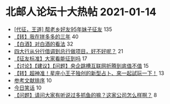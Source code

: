 # 北邮人论坛十大热帖 2021-01-14

- [[代征，王道] 帮老乡好友95年妹子征友](https://bbs.byr.cn/article/Friends/1983463) 135
- [【转】我在拼多多的三年](https://bbs.byr.cn/article/Talking/6254598) 40
- [【白酒】对白酒的看法](https://bbs.byr.cn/article/Financial/79748) 32
- [四大行从分行借调到总行做项目，好不好呢？](https://bbs.byr.cn/article/Feeling/3162225) 21
- [【征友标准】大家看能征到吗](https://bbs.byr.cn/article/Picture/3281072) 17
- [【讨论】【建议】【问题】央企跳槽互联网折腾到底值不值](https://bbs.byr.cn/article/WorkLife/1160219) 15
- [【转】超神准！星座小王子独创的新型占卜、來一起試玩一下！](https://bbs.byr.cn/article/Constellations/326533) 13
- [参考文献排序](https://bbs.byr.cn/article/Paper/43091) 10
- [今日笑话](https://bbs.byr.cn/article/Joke/729823) 10
- [【问题】请问大家有听说过多抓鱼的嘛？这家公司怎么样啊？](https://bbs.byr.cn/article/Job/2123009) 8


